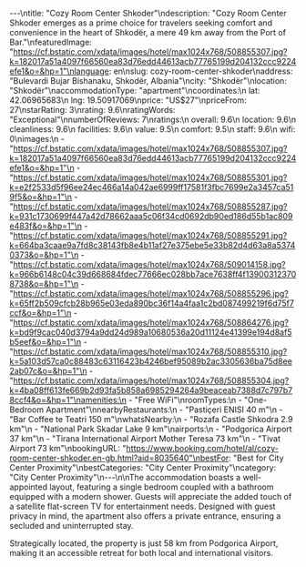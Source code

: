 ---\ntitle: "Cozy Room Center Shkoder"\ndescription: "Cozy Room Center Shkoder emerges as a prime choice for travelers seeking comfort and convenience in the heart of Shkodër, a mere 49 km away from the Port of Bar."\nfeaturedImage: "https://cf.bstatic.com/xdata/images/hotel/max1024x768/508855307.jpg?k=182017a51a4097f66560ea83d76edd44613acb77765199d204132ccc9224efe1&o=&hp=1"\nlanguage: en\nslug: cozy-room-center-shkoder\naddress: "Bulevardi Bujar Bishanaku, Shkodër, Albania"\ncity: "Shkodër"\nlocation: "Shkodër"\naccommodationType: "apartment"\ncoordinates:\n  lat: 42.06965683\n  lng: 19.50917069\nprice: "US$27"\npriceFrom: 27\nstarRating: 3\nrating: 9.6\nratingWords: "Exceptional"\nnumberOfReviews: 7\nratings:\n  overall: 9.6\n  location: 9.6\n  cleanliness: 9.6\n  facilities: 9.6\n  value: 9.5\n  comfort: 9.5\n  staff: 9.6\n  wifi: 0\nimages:\n  - "https://cf.bstatic.com/xdata/images/hotel/max1024x768/508855307.jpg?k=182017a51a4097f66560ea83d76edd44613acb77765199d204132ccc9224efe1&o=&hp=1"\n  - "https://cf.bstatic.com/xdata/images/hotel/max1024x768/508855301.jpg?k=e2f2533d5f96ee24ec466a14a042ae6999ff17581f3fbc7699e2a3457ca519f5&o=&hp=1"\n  - "https://cf.bstatic.com/xdata/images/hotel/max1024x768/508855287.jpg?k=931c1730699f447a42d78662aaa5c06f34cd0692db90ed186d55b1ac809e483f&o=&hp=1"\n  - "https://cf.bstatic.com/xdata/images/hotel/max1024x768/508855291.jpg?k=664ba3caae9a7fd8c38143fb8e4b11af27e375ebe5e33b82d4d63a8a53740373&o=&hp=1"\n  - "https://cf.bstatic.com/xdata/images/hotel/max1024x768/509014158.jpg?k=966b6148c04c39d668684fdec77666ec028bb7ace7638ff4f139003123708738&o=&hp=1"\n  - "https://cf.bstatic.com/xdata/images/hotel/max1024x768/508855296.jpg?k=65ff2b509cfcb28b965e03eda890bc36f14a4faa1c2bd087499219f6d75f7ccf&o=&hp=1"\n  - "https://cf.bstatic.com/xdata/images/hotel/max1024x768/508864276.jpg?k=bd9f9cac040d3794a9dd24d989a10680536a20d11124e41399e194d8af5b5eef&o=&hp=1"\n  - "https://cf.bstatic.com/xdata/images/hotel/max1024x768/508855310.jpg?k=5a103d57ca0c88483c63116423b4246bef95089b2ac3305636ba75d8ee2ab07c&o=&hp=1"\n  - "https://cf.bstatic.com/xdata/images/hotel/max1024x768/508855304.jpg?k=4ba08ff613fe669b2d93fa5b858a6985294264a9beaceab7388d7c797b78ccf4&o=&hp=1"\namenities:\n  - "Free WiFi"\nroomTypes:\n  - "One-Bedroom Apartment"\nnearbyRestaurants:\n  - "Pastiçeri ENISI 40 m"\n  - "Bar Coffee te Teatri 150 m"\nwhatsNearby:\n  - "Rozafa Castle Shkodra 2.9 km"\n  - "National Park Skadar Lake 9 km"\nairports:\n  - "Podgorica Airport 37 km"\n  - "Tirana International Airport Mother Teresa 73 km"\n  - "Tivat Airport 73 km"\nbookingURL: "https://www.booking.com/hotel/al/cozy-room-center-shkoder.en-gb.html?aid=8035640"\nbestFor: "Best for City Center Proximity"\nbestCategories: "City Center Proximity"\ncategory: "City Center Proximity"\n---\n\nThe accommodation boasts a well-appointed layout, featuring a single bedroom coupled with a bathroom equipped with a modern shower. Guests will appreciate the added touch of a satellite flat-screen TV for entertainment needs. Designed with guest privacy in mind, the apartment also offers a private entrance, ensuring a secluded and uninterrupted stay.

Strategically located, the property is just 58 km from Podgorica Airport, making it an accessible retreat for both local and international visitors.